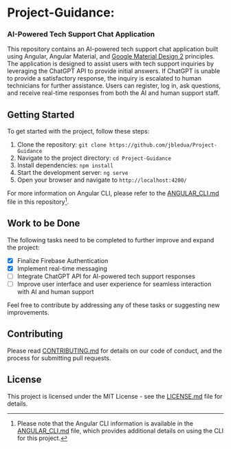 # Project-Guidance: 
### AI-Powered Tech Support Chat Application


This repository contains an AI-powered tech support chat application built using Angular, Angular Material, and [Google Material Design 2](https://m2.material.io/design) principles. The application is designed to assist users with tech support inquiries by leveraging the ChatGPT API to provide initial answers. If ChatGPT is unable to provide a satisfactory response, the inquiry is escalated to human technicians for further assistance. Users can register, log in, ask questions, and receive real-time responses from both the AI and human support staff.

## Getting Started

To get started with the project, follow these steps:

1. Clone the repository: `git clone https://github.com/jbledua/Project-Guidance`
2. Navigate to the project directory: `cd Project-Guidance`
3. Install dependencies: `npm install`
4. Start the development server: `ng serve`
5. Open your browser and navigate to `http://localhost:4200/`

For more information on Angular CLI, please refer to the [ANGULAR_CLI.md](ANGULAR_CLI.md) file in this repository[^1].

## Work to be Done

The following tasks need to be completed to further improve and expand the project:

- [x] Finalize Firebase Authentication
- [x] Implement real-time messaging
- [ ] Integrate ChatGPT API for AI-powered tech support responses
- [ ] Improve user interface and user experience for seamless interaction with AI and human support

Feel free to contribute by addressing any of these tasks or suggesting new improvements.

## Contributing
Please read [CONTRIBUTING.md](CONTRIBUTING.md) for details on our code of conduct, and the process for submitting pull requests.

## License
This project is licensed under the MIT License - see the [LICENSE.md](LICENSE.md) file for details.

[^1]: Please note that the Angular CLI information is available in the [ANGULAR_CLI.md](ANGULAR_CLI.md) file, which provides additional details on using the CLI for this project.